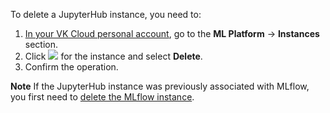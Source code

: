 To delete a JupyterHub instance, you need to:

1. [In your VK Cloud personal account](https://msk.cloud.vk.com/app/services/infra/servers/), go to the **ML Platform** → **Instances** section.
2. Click ![ ](/en/assets/more-icon.svg "inline") for the instance and select **Delete**.
3. Confirm the operation.

<info>

**Note**
If the JupyterHub instance was previously associated with MLflow, you first need to [delete the MLflow instance](/en/ml/mlplatform/mlflow/manage/delete).

</info>
